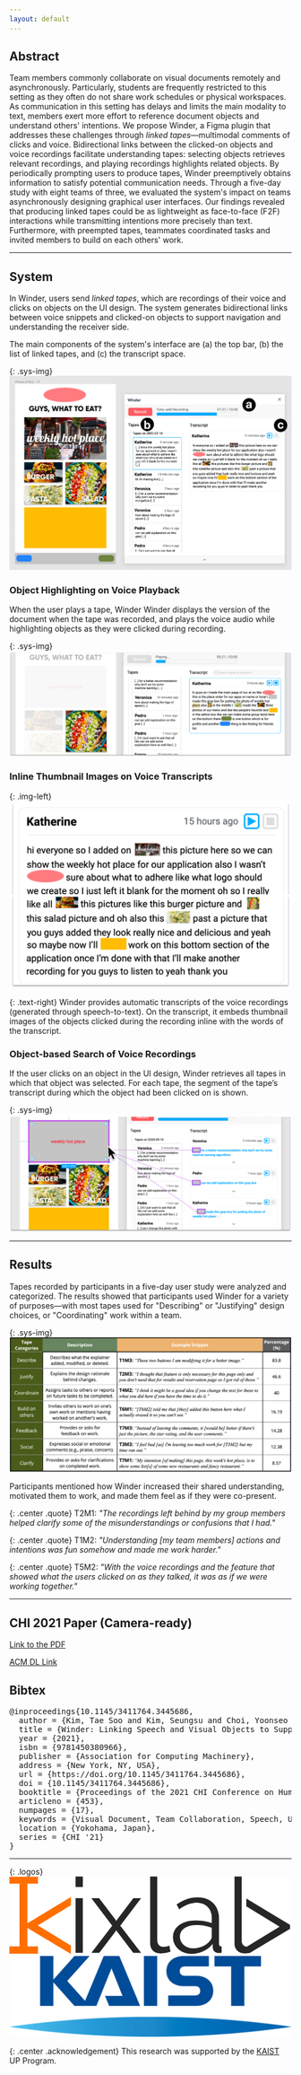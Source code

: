 ```yaml
---
layout: default
---
```


## Abstract

Team members commonly collaborate on visual documents remotely and asynchronously. Particularly, students are frequently restricted to this setting as they often do not share work schedules or physical workspaces. As communication in this setting has delays and limits the main modality to text, members exert more effort to reference document objects and understand others' intentions. We propose <span style="color:{{site.syscolor}}">Winder</span>, a Figma plugin that addresses these challenges through *linked tapes*&mdash;multimodal comments of clicks and voice. Bidirectional links between the clicked-on objects and voice recordings facilitate understanding tapes: selecting objects retrieves relevant recordings, and playing recordings highlights related objects. By periodically prompting users to produce tapes, <span style="color:{{site.syscolor}}">Winder</span> preemptively obtains information to satisfy potential communication needs. Through a five-day study with eight teams of three, we evaluated the system's impact on teams asynchronously designing graphical user interfaces. Our findings revealed that producing linked tapes could be as lightweight as face-to-face (F2F) interactions while transmitting intentions more precisely than text. Furthermore, with preempted tapes, teammates coordinated tasks and invited members to build on each others' work.

------

## System

In <span style="color:{{site.syscolor}}">Winder</span>, users send *linked tapes*, which are recordings of their voice and clicks on objects on the UI design. The system generates bidirectional links between voice snippets and clicked-on objects to support navigation and understanding the receiver side.

The main components of the system's interface are (a) the top bar, (b) the list of linked tapes, and (c) the transcript space.

{: .sys-img}
![Winder next to the design for a screen of a mobile application](/assets/img/winder_main.png)

### Object Highlighting on Voice Playback

When the user plays a tape, <span style="color:{{site.syscolor}}">Winder</span> Winder displays the version of the document when the tape was recorded, and plays the voice audio while highlighting objects as they were clicked during recording.

{: .sys-img}
![An image of a salad in the UI design is highlighted while a recording appears to be playing in Winder.](/assets/img/winder_highlight.png)

### Inline Thumbnail Images on Voice Transcripts

{: .img-left}
![A transcript of a voice recording is shown with inline thumbnail images of UI design objects.](/assets/img/winder_transcript.png)

{: .text-right}
<span style="color:{{site.syscolor}}">Winder</span> provides automatic transcripts of the voice recordings (generated through speech-to-text). On the transcript, it embeds thumbnail images of the objects clicked during the recording inline with the words of the transcript.

### Object-based Search of Voice Recordings

If the user clicks on an object in the UI design, <span style="color:{{site.syscolor}}">Winder</span> retrieves all tapes in which that object was selected. For each tape, the segment of the tape’s transcript during which the object had been clicked on is shown.

{: .sys-img}
![A gray rectangle is clicked in the UI design. In Winder, a list of tapes shows a short snippets from transcripts and thumbnails of the gray rectangle.](/assets/img/winder_search.png)

------

## Results

Tapes recorded by participants in a five-day user study were analyzed and categorized. The results showed that participants used <span style="color:{{site.syscolor}}">Winder</span> for a variety of purposes&mdash;with most tapes used for "Describing" or "Justifying" design choices, or "Coordinating" work within a team.

{: .sys-img}
![Table showing descriptions and example snippets of each tape category. Additionally, the table shows the perentage of tapes that fit into that category.](/assets/img/results_type.png)

Participants mentioned how <span style="color:{{site.syscolor}}">Winder</span> increased their shared understanding, motivated them to work, and made them feel as if they were co-present.

{: .center .quote}
T2M1: *"The recordings left behind by my group members helped clarify some of the misunderstandings or confusions that I had."*

{: .center .quote}
T1M2: *"Understanding [my team members] actions and intentions was fun somehow and made me work harder."*

{: .center .quote}
T5M2: *"With the voice recordings and the feature that showed what the users clicked on as they talked, it was as if we were working together."*


------

## CHI 2021 Paper (Camera-ready)

[Link to the PDF][1]

[ACM DL Link][2]

## Bibtex
<pre>
@inproceedings{10.1145/3411764.3445686,
  author = {Kim, Tae Soo and Kim, Seungsu and Choi, Yoonseo and Kim, Juho},
  title = {Winder: Linking Speech and Visual Objects to Support Communication in Asynchronous Collaboration},
  year = {2021},
  isbn = {9781450380966},
  publisher = {Association for Computing Machinery},
  address = {New York, NY, USA},
  url = {https://doi.org/10.1145/3411764.3445686},
  doi = {10.1145/3411764.3445686},
  booktitle = {Proceedings of the 2021 CHI Conference on Human Factors in Computing Systems},
  articleno = {453},
  numpages = {17},
  keywords = {Visual Document, Team Collaboration, Speech, User Interface Design., Multimodal Input, Asynchronous Communication, Voice},
  location = {Yokohama, Japan},
  series = {CHI '21}
}
</pre>

------

{: .logos}
[![Logo of KIXLAB](/assets/img/kixlab_logo.png)](https://kixlab.org)
[![Logo of KAIST](/assets/img/kaist_logo.png)](https://kaist.ac.kr)

{: .center .acknowledgement}
This research was supported by the [KAIST](https://kaist.ac.kr) UP Program.


[1]:https://kixlab.github.io/website-files/2021/chi2021-Winder-paper.pdf
[2]:https://dl.acm.org/doi/10.1145/3411764.3445686
